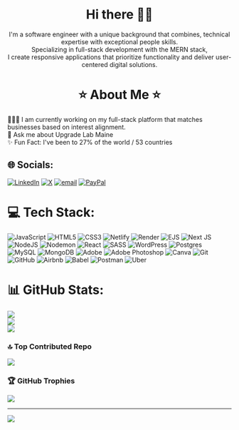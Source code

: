 <h1 align="center">Hi there 👋🏻 </h1>
<p align="center">
I'm a software engineer with a unique background that combines, technical expertise with exceptional people skills.<br>
Specializing in full-stack development with the MERN stack,<br>
  I create responsive applications that prioritize functionality and deliver user-centered digital solutions.

<!--
- 🔭 I’m currently working on ...
- 🌱 I’m currently learning ...
- 👯 I’m looking to collaborate on ...
- 🤔 I’m looking for help with ...
- 💬 Ask me about ...
- 📫 How to reach me: ...
- 😄 Pronouns: ...
- ⚡ Fun fact: ...
- 📖 I am currently learning how to scale-up a business<br>
-->


<h1 align="center">⭐️ About Me ⭐️</h1>
👩🏻‍💻 I am currently working on my full-stack platform that matches businesses based on interest alignment.<br>
🦎 Ask me about Upgrade Lab Maine<br>
✨ Fun Fact: I've been to 27% of the world / 53 countries


## 🌐 Socials:
[![LinkedIn](https://img.shields.io/badge/linkedin-%230077B5.svg?style=for-the-badge&logo=linkedin&logoColor=white)](https://linkedin.com/in/angelbel/)
[![X](https://img.shields.io/badge/X-black.svg?style=for-the-badge&logo=X&logoColor=white)](https://x.com/AngelBelRoth)
[![email](https://img.shields.io/badge/Email-D14836?style=for-the-badge&logo=gmail&logoColor=white)](mailto:angel.bel@myyahoo.com)
[![PayPal](https://img.shields.io/badge/PayPal-00457C?style=for-the-badge&logo=paypal&logoColor=white)](https://paypal.me/ANGELIQUEBEL) 

# 💻 Tech Stack:
![JavaScript](https://img.shields.io/badge/javascript-%23323330.svg?style=flat&logo=javascript&logoColor=%23F7DF1E) ![HTML5](https://img.shields.io/badge/html5-%23E34F26.svg?style=flat&logo=html5&logoColor=white) ![CSS3](https://img.shields.io/badge/css3-%231572B6.svg?style=flat&logo=css3&logoColor=white) ![Netlify](https://img.shields.io/badge/netlify-%23000000.svg?style=flat&logo=netlify&logoColor=#00C7B7) ![Render](https://img.shields.io/badge/Render-%46E3B7.svg?style=flat&logo=render&logoColor=white) ![EJS](https://img.shields.io/badge/ejs-%23B4CA65.svg?style=flat&logo=ejs&logoColor=black) ![Next JS](https://img.shields.io/badge/Next-black?style=flat&logo=next.js&logoColor=white) ![NodeJS](https://img.shields.io/badge/node.js-6DA55F?style=flat&logo=node.js&logoColor=white) ![Nodemon](https://img.shields.io/badge/NODEMON-%23323330.svg?style=flat&logo=nodemon&logoColor=%BBDEAD) ![React](https://img.shields.io/badge/react-%2320232a.svg?style=flat&logo=react&logoColor=%2361DAFB) ![SASS](https://img.shields.io/badge/SASS-hotpink.svg?style=flat&logo=SASS&logoColor=white) ![WordPress](https://img.shields.io/badge/WordPress-%23117AC9.svg?style=flat&logo=WordPress&logoColor=white) ![Postgres](https://img.shields.io/badge/postgres-%23316192.svg?style=flat&logo=postgresql&logoColor=white) ![MySQL](https://img.shields.io/badge/mysql-4479A1.svg?style=flat&logo=mysql&logoColor=white) ![MongoDB](https://img.shields.io/badge/MongoDB-%234ea94b.svg?style=flat&logo=mongodb&logoColor=white) ![Adobe](https://img.shields.io/badge/adobe-%23FF0000.svg?style=flat&logo=adobe&logoColor=white) ![Adobe Photoshop](https://img.shields.io/badge/adobe%20photoshop-%2331A8FF.svg?style=flat&logo=adobe%20photoshop&logoColor=white) ![Canva](https://img.shields.io/badge/Canva-%2300C4CC.svg?style=flat&logo=Canva&logoColor=white) ![Git](https://img.shields.io/badge/git-%23F05033.svg?style=flat&logo=git&logoColor=white) ![GitHub](https://img.shields.io/badge/github-%23121011.svg?style=flat&logo=github&logoColor=white) ![Airbnb](https://img.shields.io/badge/Airbnb-%23ff5a5f.svg?style=flat&logo=Airbnb&logoColor=white) ![Babel](https://img.shields.io/badge/Babel-F9DC3e?style=flat&logo=babel&logoColor=black) ![Postman](https://img.shields.io/badge/Postman-FF6C37?style=flat&logo=postman&logoColor=white) ![Uber](https://img.shields.io/badge/Uber-%23000000.svg?style=flat&logo=Uber&logoColor=white)
# 📊 GitHub Stats:

![](https://github-readme-stats.vercel.app/api/top-langs/?username=AngelBelRoth&theme=date_night&hide_border=false&include_all_commits=false&count_private=false&layout=compact)<br/>
![](https://github-readme-stats.vercel.app/api?username=AngelBelRoth&theme=date_night&hide_border=false&include_all_commits=false&count_private=false)<br/>
![](https://nirzak-streak-stats.vercel.app/?user=AngelBelRoth&theme=date_night&hide_border=false)<br/>

### 🔝 Top Contributed Repo
![](https://github-contributor-stats.vercel.app/api?username=AngelBelRoth&limit=5&theme=ambient_gradient&combine_all_yearly_contributions=true)

### 🏆 GitHub Trophies
![](https://github-profile-trophy.vercel.app/?username=AngelBelRoth&theme=ambient_gradient&no-frame=true&no-bg=true&margin-w=4)

---
[![](https://visitcount.itsvg.in/api?id=AngelBelRoth&icon=7&color=10)](https://visitcount.itsvg.in)
</p>
